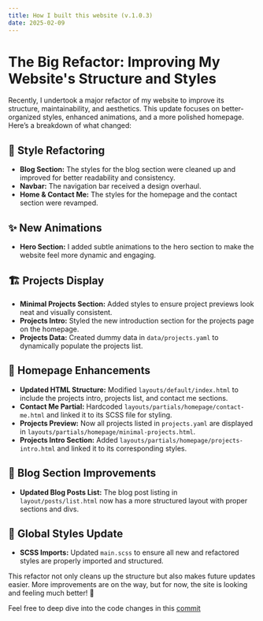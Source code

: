 ```yaml
---
title: How I built this website (v.1.0.3)
date: 2025-02-09
---
```





# The Big Refactor: Improving My Website's Structure and Styles

Recently, I undertook a major refactor of my website to improve its structure, maintainability, and aesthetics. This update focuses on better-organized styles, enhanced animations, and a more polished homepage. Here’s a breakdown of what changed:

## 🔹 Style Refactoring

- **Blog Section:** The styles for the blog section were cleaned up and improved for better readability and consistency.
- **Navbar:** The navigation bar received a design overhaul.
- **Home & Contact Me:** The styles for the homepage and the contact section were revamped.

## ✨ New Animations

- **Hero Section:** I added subtle animations to the hero section to make the website feel more dynamic and engaging.

## 🏗️ Projects Display

- **Minimal Projects Section:** Added styles to ensure project previews look neat and visually consistent.
- **Projects Intro:** Styled the new introduction section for the projects page on the homepage.
- **Projects Data:** Created dummy data in `data/projects.yaml` to dynamically populate the projects list.

## 🏡 Homepage Enhancements

- **Updated HTML Structure:** Modified `layouts/default/index.html` to include the projects intro, projects list, and contact me sections.
- **Contact Me Partial:** Hardcoded `layouts/partials/homepage/contact-me.html` and linked it to its SCSS file for styling.
- **Projects Preview:** Now all projects listed in `projects.yaml` are displayed in `layouts/partials/homepage/minimal-projects.html`.
- **Projects Intro Section:** Added `layouts/partials/homepage/projects-intro.html` and linked it to its corresponding styles.

## 📄 Blog Section Improvements

- **Updated Blog Posts List:** The blog post listing in `layout/posts/list.html` now has a more structured layout with proper sections and divs.

## 🎨 Global Styles Update

- **SCSS Imports:** Updated `main.scss` to ensure all new and refactored styles are properly imported and structured.

This refactor not only cleans up the structure but also makes future updates easier. More improvements are on the way, but for now, the site is looking and feeling much better! 🚀

Feel free to deep dive into the code changes in this [commit](https://github.com/NotYetFound404/personal-website/commit/335bc0f31b03fcdb1de2aadf5e58181031862c98)